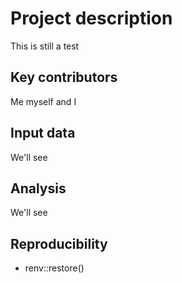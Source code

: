 # Project description 
This is still a test 


## Key contributors 
Me myself and I 


## Input data
We'll see

## Analysis
We'll see

## Reproducibility
- renv::restore()

